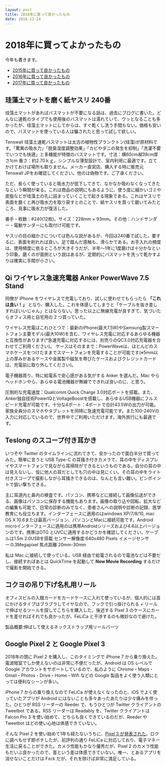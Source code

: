 ```yaml
---
layout: post
title: 2018年に買って良かったもの
date: 2018-12-24
---
```


# 2018年に買ってよかったもの

今年も書きます。

- [2015年に買って良かったもの](/posts/2015/bought-in-2015.html)
- [2016年に買って良かったもの](/posts/2016/bought-in-2016.html)
- [2017年に買って良かったもの](/posts/2017/bought-in-2017.html)

## 珪藻土マットを磨く紙ヤスリ 240番

珪藻土マットがあればバスマットが不要になる話は、過去にブログに書いた。どんなに速乾のタイプでも使用後のバスマットは濡れていて、ウッとなることも多かったが、珪藻土マットにしてからは、すぐ乾くし洗う手間もない。価格も安いので、バスマットを使っている人は騙されたと思って試して欲しい。

<affiliate-link
  src="https://images-na.ssl-images-amazon.com/images/I/81kODTIPNdL._AC_UL75_SR75,75_.jpg"
  href="https://www.amazon.co.jp/dp/B01LXMAO21/"
  tag="1000ch-22"
  title="Tenswall 珪藻土バスマット 風呂マット 足ふきマット 消臭 速乾 防カビ 防ダニ 抗菌 約60cm×39cm JD001W グレー">
  Tenswall 珪藻土速乾バスマットは太古の植物性プランクトン(珪藻)が原材料です。「驚異の吸水力」「脱臭湿度調整効果」「カビやダニの発生を抑制」「洗濯不要でいつでも快適」と多機能が特徴のバスマットです。寸法：横60cm*縦39cm*厚さ1cm 重さ：約2.70ｋｇ。シンプルな薄型設計で、室内利用に最適です。立てかけておけば場所も取りません。メーカー直営店、購入する時に販売元Tenswall JPをお確認してください。他のは偽物です。ご了承ください。
</affiliate-link>

ただ、長らく使っていると吸水力が低下してきて、なかなか吸わなくなってきたなという瞬間が来る。これは商品の説明にもあるように、使う度に細かいゴミや皮脂などが珪藻土の孔に詰まっていくことで起きる現象である。これはヤスリで表面を磨くと再び吸水力を取り戻すとのことで、紙ヤスリを買って磨いてみたところ、見事に吸水力が復活した。

<affiliate-link
  src="https://images-na.ssl-images-amazon.com/images/I/617qBeJ%2BMOL._SX425_.jpg"
  href="https://www.amazon.co.jp/dp/B077851YZY/"
  tag="1000ch-22"
  title="Bigman(ビッグマン) 日本製 紙ヤスリ #240 12枚セット サンダー取り付け可能 紙やすり サンドペーパー 研磨">
  番手・枚数：#240(12枚)。サイズ：228mm × 93mm。その他：ハンドサンダー・電動サンダーにも取付け可能です。
</affiliate-link>

ヤスリの目の細かさについては色んな説があるが、今回は240番で試した。要するに、表面を削れれば良い。足で踏んだ感触も、滑らかである。お手入れの頻度は、使用頻度に依るところが大きそうだが、半年〜1年に1度磨けば十分かなという印象。磨くのが面倒という説はあるが、定期的にバスマットを洗って乾かすよりは確実に手間が小さい。

## Qi ワイヤレス急速充電器 Anker PowerWave 7.5 Stand

同僚が iPhone をワイヤレスで充電しており、試しに使わせてもらったら **「これは良い！」** となり、購入した。これを体感してしまうと「ケーブルを抜き差しすればいいじゃん」とはならない。思った以上に無線充電が良すぎて、気づいたらオフィス用と自宅用の 2 つ買っていた。

<affiliate-link
  src="https://images-na.ssl-images-amazon.com/images/I/61kb0gr9ySL._SX425_.jpg"
  href="https://www.amazon.co.jp/dp/B07DJC28GS/"
  tag="1000ch-22"
  title="Anker PowerWave 7.5 Stand (5W / 7.5W / 10W Qi ワイヤレス急速充電器)">
  ワイヤレス充電はこれひとつで：最新のiPhone(最大7.5W)やSamsung製スマートフォン主要モデル(最大10W)を含む、ワイヤレス充電に対応するあらゆる機器と互換性があります(*急速充電に対応するには、別売りのQC3.0対応充電器を合わせてご利用ください)。
	ケースはそのままで：PowerWaveは、ほとんどのスマホケースをつけたままでスマートフォンを充電することが可能です(※5mm以上の厚みがあるケースや金属製や磁気を帯びたケースおよびクレジットカードは、充電前に取り外してください)。
</affiliate-link>

電子機器周り、特に給電系で安心感がある気がする Anker を選んだ。Mac やらヘッドホンやら、あらゆる電池機器が無線でできれば良いのに、と思う。

<affiliate-link
  src="https://images-na.ssl-images-amazon.com/images/I/61nWyZrMS4L._SX425_.jpg"
  href="https://www.amazon.co.jp/dp/B01N533KZH/"
  tag="1000ch-22"
  title="Anker PowerPort Speed 4 (QC3.0搭載 4ポート 43.5W USB急速充電器)">
  圧倒的な充電速度：Qualcomm Quick Charge 3.0対応ポートを搭載。また、Anker独自技術PowerIQとVoltageBoostを搭載し、あらゆるUSB機器にフルスピード充電が可能です。十分な4ポート：4ポートで合計43.5Wの出力が可能。家族全員分のスマホやタブレットを同時に急速充電可能です。また100-240Vの入力に対応しているので、世界中でご利用いただけます。海外旅行にも最適です。
</affiliate-link>

## Teslong のスコープ付き耳かき

いつぞや Twitter のタイムラインに流れてきて、安かったので面白半分で買ってみた。簡単に言うと USB Type-C の耳掻き付きカメラで、耳の中をディスプレイやスマートフォンで見ながら耳掃除ができるというものである。自分の耳の中は見えないし、仮に他人の耳だとしても穴の中は見にくい。その耳の中をライト付きスコープで撮影しながら耳掻きできるのは、なんとも言い難い。ピンポイントで狙い撃ちできる。

<affiliate-link
  src="https://images-na.ssl-images-amazon.com/images/I/51RpMR5CijL._SX425_.jpg"
  href="https://www.amazon.co.jp/dp/B076P35FLX/"
  tag="1000ch-22"
  title="[改良型]Teslong® 電子耳鏡 耳かき スコープ">
  主に耳道内と鼻内の検査です。パソコン、携帯などに接続して画像伝送ができる、画像はパソコンに保存する機能もあります。画像の取り込や回転、拡大などの編集も可能で、日常の診断のみでなく、患者さんヘの説明や診断の記録、医学教育にも役立ちます。インターフェースに適用のはwindows XP/7/8/10, mac OS X 10.6または最高バージョン、パソコンとMacに接続可能です。Android microインターフェースに適用のは携帯Androidシリーズおよび4.4以上バージョンのです。携帯はOTG とUVCに適用するかどうかを確認してください。ケーブルは1.5m 2.0USBを搭載 センサー解像度:640x480 Pixels イメージセンサー:0.3Megapixel 焦点距離:20mm-30mm
</affiliate-link>

私は Mac に接続して使っている。USB 経由で給電されるので電池などは不要だし、接続すればあとは QuickTime を起動して **New Movie Recording** するだけで撮影を開始できる。

## コクヨの吊り下げ名札用リール

オフィスビルの入館カードをカードケースに入れて使っているが、個人的には首にかけるタイプはブラブラしてイヤなので、フックで引っ掛けられる + リールで伸ばせるツールを探してこちらを購入した。後述する Pixel 3 のケースにカードを差せればそれでも良かったが、FeLiCa と干渉するのも微妙なので避けた。

<affiliate-link
  src="https://images-na.ssl-images-amazon.com/images/I/51nJTudkqeL._SX425_.jpg"
  href="https://www.amazon.co.jp/dp/B000GRUM6Y/"
  tag="1000ch-22"
  title="コクヨ 吊り下げ名札用リール アイドプラス ナフ-R1 黒">
  製品概要:伸ばして使えるネックストラップ用リールパーツ
</affiliate-link>

## Google Pixel 2 と Google Pixel 3

2018年の頭に Pixel 2 を購入し、このタイミングで iPhone 7 から乗り換えた。電波暗室でしか使えないのは非常に不便だったが、Android は OS レベルで Google アカウントをサポートしているので、私のように Chrome・Maps・Gmail・Photos・Drive・Home・Wifi などの Google 製品をよく使う人類にとっては便利なシーンが多い。

<affiliate-link
  src="https://images-na.ssl-images-amazon.com/images/I/81KgaU7qznL._SX425_.jpg"
  href="https://www.amazon.co.jp/dp/B0766GHWM6/"
  tag="1000ch-22"
  title="(SIMフリー) Google Pixel 2 64GB (Black) [並行輸入品]">
</affiliate-link>

iPhone 7 からの乗り換えなので FeLiCa が使えなくなったのと、iOS でよく使っていたアプリが Android にはないことも多々あったあたりは少々痛みを伴った。ひとつが RSS リーダーの Reeder で、もうひとつが Twitter クライアントの Tweetbot である。RSS リーダーは Readably を、Twitter クライアントは Falcon Pro 3 を使い始めて、どちらも良くできているのだが、Reeder や Tweetbot ほどの使い心地は体感できていない。

そんな Pixel 2 を使い始めて1年も経たないうちに、[Pixel 3 が発表された](https://store.google.com/jp/product/pixel_3)。ロクに調べもせず即ポチしたが、前評判の通り FeLiCa に対応しており、電子マネー生活に戻ることができた。カメラ性能もかなり優秀だが、Pixel 2 のカメラ性能もだいぶ良かったので、差という差は体感できていない。唯一、とあるアプリを消せないことだけは Fxck だが、それを除けば非常に満足している。
